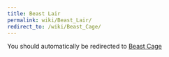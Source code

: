 ```yaml
---
title: Beast Lair
permalink: wiki/Beast_Lair/
redirect_to: /wiki/Beast_Cage/
---
```


You should automatically be redirected to [Beast Cage](/wiki/Beast_Cage/)
